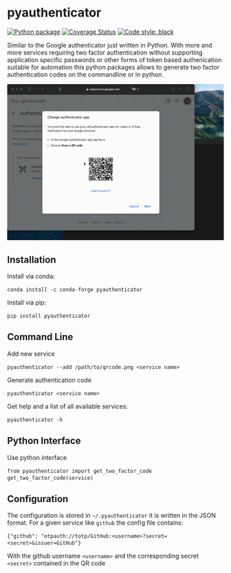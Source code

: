 # pyauthenticator
[![Python package](https://github.com/pyscioffice/pyauthenticator/actions/workflows/unittest.yml/badge.svg?branch=main)](https://github.com/pyscioffice/pyauthenticator/actions/workflows/unittest.yml)
[![Coverage Status](https://coveralls.io/repos/github/pyscioffice/pyauthenticator/badge.svg?branch=main)](https://coveralls.io/github/pyscioffice/pyauthenticator?branch=main)
[![Code style: black](https://img.shields.io/badge/code%20style-black-000000.svg)](https://github.com/psf/black)

Similar to the Google authenticator just written in Python. With more and more services requiring two factor
authentication without supporting application specific passwords or other forms of token based authenication
suitable for automation this python packages allows to generate two factor authentication codes on the commandline
or in python.

![Preview](pyauthenticator.gif) 

## Installation
Install via conda:
```
conda install -c conda-forge pyauthenticator
```

Install via pip:
```
pip install pyauthenticator
```

## Command Line
Add new service
```
pyauthenticator --add /path/to/qrcode.png <service name>
```

Generate authentication code
```
pyauthenticator <service name>
```

Get help and a list of all available services:
```
pyauthenticator -h
```

## Python Interface
Use python interface
```
from pyauthenticator import get_two_factor_code
get_two_factor_code(service)
```

## Configuration
The configuration is stored in `~/.pyauthenticator` it is written in the JSON format. For a given service like `github`
the config file contains:
```
{"github": "otpauth://totp/GitHub:<username>?secret=<secret>&issuer=GitHub"}
```
With the github username `<username>` and the corresponding secret `<secret>` contained in the QR code
